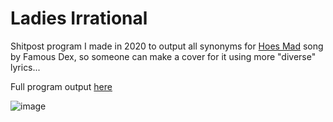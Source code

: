 # Ladies Irrational
Shitpost program I made in 2020 to output all synonyms for [Hoes Mad](https://youtu.be/J6oTIjvw_-8) song by Famous Dex, so someone can make a cover for it using more "diverse" lyrics...

Full program output [here](https://github.com/ebolblga/Ladies-Irrational/wiki)

![image](https://user-images.githubusercontent.com/82185066/164068435-5d605585-fe83-4b7f-ac9b-4e30ded218a0.png)

